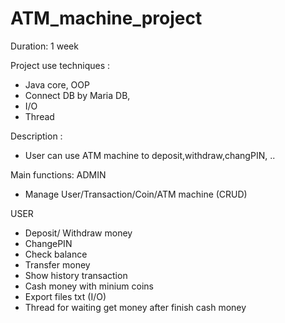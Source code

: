 # ATM_machine_project
Duration: 1 week

Project use techniques : 
+ Java core, OOP
+ Connect DB by Maria DB,
+ I/O
+ Thread

Description :
- User can use ATM machine to deposit,withdraw,changPIN, ..

Main functions:
ADMIN 
- Manage User/Transaction/Coin/ATM machine (CRUD)

USER
- Deposit/ Withdraw money
- ChangePIN
- Check balance
- Transfer money
- Show history transaction
- Cash money with minium coins
- Export files txt (I/O)
- Thread for waiting get money after finish cash money
